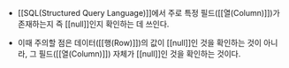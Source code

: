 - [[SQL(Structured Query Language)]]에서 주로 특정 필드([[열(Column)]])가 존재하는지 즉 [[null]]인지 확인하는 데 쓰인다.

- 이때 주의할 점은 데이터([[행(Row)]])의 값이 [[null]]인 것을 확인하는 것이 아니라, 그 필드([[열(Column)]]) 자체가 [[null]]인 것을 확인하는 것이다.